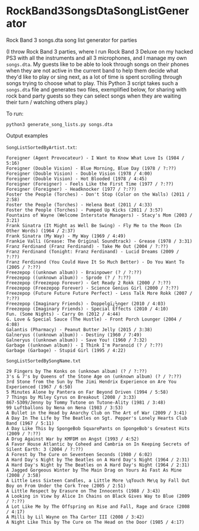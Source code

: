 # RockBand3SongsDtaSongListGenerator
Rock Band 3 songs.dta song list generator for parties

(I throw Rock Band 3 parties, where I run Rock Band 3 Deluxe on my hacked PS3 with all the instruments and all 3 microphones, and I manage my own `songs.dta`.  My guests like to be able to look through songs on their phones when they are not active in the current band to help them decide what they'd like to play or sing next, as a lot of time is spent scrolling through songs trying to choose what to play.  This Python 3 script takes such a `songs.dta` file and generates two files, exemplified below, for sharing with rock band party guests so they can select songs when they are waiting their turn / watching others play.)

To run:
```
python3 generate_song_lists.py songs.dta
```

Output examples

`SongListSortedByArtist.txt`:
```
Foreigner (Agent Provocateur) - I Want to Know What Love Is (1984 / 5:16)
Foreigner (Double Vision) - Blue Morning, Blue Day (1978 / ?:??)
Foreigner (Double Vision) - Double Vision (1978 / 4:00)
Foreigner (Double Vision) - Hot Blooded (1978 / 4:45)
Foreigner (Foreigner) - Feels Like the First Time (1977 / ?:??)
Foreigner (Foreigner) - Headknocker (1977 / ?:??)
Foster the People (Torches) - Don't Stop (Color on the Walls) (2011 / 2:58)
Foster the People (Torches) - Helena Beat (2011 / 4:33)
Foster the People (Torches) - Pumped Up Kicks (2011 / 3:57)
Fountains of Wayne (Welcome Interstate Managers) - Stacy's Mom (2003 / 3:21)
Frank Sinatra (It Might as Well Be Swing) - Fly Me to the Moon (In Other Words) (1964 / 2:37)
Frank Sinatra (My Way) - My Way (1969 / 4:49)
Frankie Valli (Grease: The Original Soundtrack) - Grease (1978 / 3:31)
Franz Ferdinand (Franz Ferdinand) - Take Me Out (2004 / ?:??)
Franz Ferdinand (Tonight: Franz Ferdinand) - Lucid Dreams (2009 / ?:??)
Franz Ferdinand (You Could Have It So Much Better) - Do You Want To (2005 / ?:??)
Freezepop ((unknown album)) - Brainpower (? / ?:??)
Freezepop ((unknown album)) - Sprode (? / ?:??)
Freezepop (Freezepop Forever) - Get Ready 2 Rokk (2000 / ?:??)
Freezepop (Freezepop Forever) - Science Genius Girl (2000 / ?:??)
Freezepop (Future Future Future Perfect) - Less Talk More Rokk (2007 / ?:??)
Freezepop (Imaginary Friends) - Doppelgï¿½nger (2010 / 4:03)
Freezepop (Imaginary Friends) - Special Effects (2010 / 4:10)
Fun. (Some Nights) - Carry On (2012 / 4:44)
G. Love & Special Sauce (The Hustle) - Front Porch Lounger (2004 / 4:08)
Galantis (Pharmacy) - Peanut Butter Jelly (2015 / 3:38)
Galneryus ((unknown album)) - Destiny (1960 / 7:49)
Galneryus ((unknown album)) - Save You! (1960 / 7:32)
Garbage ((unknown album)) - I Think I'm Paranoid (? / ?:??)
Garbage (Garbage) - Stupid Girl (1995 / 4:22)
```


`SongListSortedBySongName.txt`
```
29 Fingers by The Konks on (unknown album) (? / ?:??)
3's & 7's by Queens of the Stone Age on (unknown album) (? / ?:??)
3rd Stone from the Sun by The Jimi Hendrix Experience on Are You Experienced (1967 / 6:50)
5 Minutes Alone by Pantera on Far Beyond Driven (1994 / 5:58)
7 Things by Miley Cyrus on Breakout (2008 / 3:33)
867-5309/Jenny by Tommy Tutone on Tutone-Ality (1981 / 3:48)
99 Luftballons by Nena on Nena (1983 / 3:53)
A Bullet in the Head by Anarchy Club on The Art of War (2009 / 3:41)
A Day In The Life by The Beatles on Sgt. Pepper's Lonely Hearts Club Band (1967 / 5:11)
A Day Like This by SpongeBob SquarePants on SpongeBob's Greatest Hits (2009 / ?:??)
A Drug Against War by KMFDM on Angst (1993 / 4:52)
A Favor House Atlantic by Coheed and Cambria on In Keeping Secrets of Silent Earth: 3 (2004 / ?:??)
A Forest by The Cure on Seventeen Seconds (1980 / 6:02)
A Hard Day's Night by The Beatles on A Hard Day's Night (1964 / 2:31)
A Hard Day's Night by The Beatles on A Hard Day's Night (1964 / 2:31)
A Jagged Gorgeous Winter by The Main Drag on Yours As Fast As Mine (2008 / 3:58)
A Little Less Sixteen Candles, a Little More \qTouch Me\q by Fall Out Boy on From Under the Cork Tree (2005 / 2:51)
A Little Respect by Erasure on The Innocents (1988 / 3:43)
A Looking in View by Alice In Chains on Black Gives Way to Blue (2009 / ?:??)
A Lot Like Me by The Offspring on Rise and Fall, Rage and Grace (2008 / 4:17)
A Milli by Lil Wayne on Tha Carter III (2008 / 3:42)
A Night Like This by The Cure on The Head on the Door (1985 / 4:17)
```


